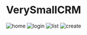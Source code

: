 # VerySmallCRM
![home](https://user-images.githubusercontent.com/9094840/174574730-6439a2d0-340e-4a35-b0da-dae90f6ab0cd.jpg)
![login](https://user-images.githubusercontent.com/9094840/174574725-68c153cd-a001-452c-af00-db3137bce034.jpg)
![list](https://user-images.githubusercontent.com/9094840/174574733-77965042-e1fa-45d9-b4c8-24637a9dcb78.jpg)
![create](https://user-images.githubusercontent.com/9094840/174574728-356871b5-2689-444d-aff5-148d7f159f66.jpg)
